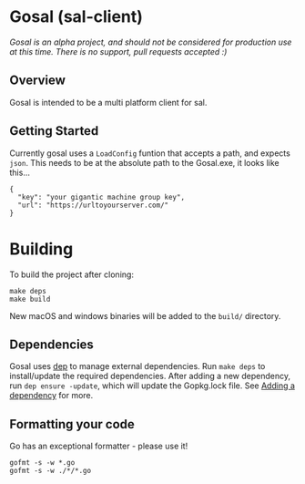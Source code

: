# Gosal (sal-client)

*Gosal is an alpha project, and should not be considered for production use at this time.  There is no support, pull requests accepted :)*

## Overview

Gosal is intended to be a multi platform client for sal.

## Getting Started

Currently gosal uses a `LoadConfig` funtion that accepts a path, and expects `json`.  This needs to be at the absolute path to the Gosal.exe, it looks like this...

```
{
  "key": "your gigantic machine group key",
  "url": "https://urltoyourserver.com/"
}

```

# Building

To build the project after cloning:

```
make deps
make build
```

New macOS and windows binaries will be added to the `build/` directory.

## Dependencies

Gosal uses [dep](https://github.com/golang/dep#current-status) to manage external dependencies. Run `make deps` to install/update the required dependencies.
After adding a new dependency, run `dep ensure -update`, which will update the Gopkg.lock file. See [Adding a dependency](https://github.com/golang/dep#adding-a-dependency) for more.

## Formatting your code

Go has an exceptional formatter - please use it!
```
gofmt -s -w *.go
gofmt -s -w ./*/*.go
```
